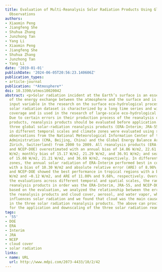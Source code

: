 ```yaml
---
title: Evaluation of Multi-Reanalysis Solar Radiation Products Using Global Surface
  Observations
authors:
- Xiaomin Peng
- Jiangfeng She
- Shuhua Zhang
- Junzhong Tan
- Yang Li
- Xiaomin Peng
- Jiangfeng She
- Shuhua Zhang
- Junzhong Tan
- Yang Li
date: '2019-01-01'
publishDate: '2024-06-05T20:56:23.140606Z'
publication_types:
- article-journal
publication: '*Atmosphere*'
doi: 10.3390/atmos10020042
abstract: <p>Solar radiation incident at the Earth’s surface is an essential driver
  of the energy exchange between the atmosphere and the surface and is also an important
  input variable in the research on the surface eco-hydrological process. The reanalysis
  solar radiation dataset is characterized by a long time series and wide spatial
  coverage and is used in the research of large-scale eco-hydrological processes.
  Due to certain errors in their production process of the reanalysis of solar radiation
  products, reanalysis products should be evaluated before application. In this study,
  three global solar-radiation reanalysis products (ERA-Interim; JRA-55; and NCEP-DOE)
  in different temporal scales and climate zones were evaluated using surface solar-radiation
  observations from the National Meteorological Information Center of the China Meteorological
  Administration (CMA, Beijing, China) and the Global Energy Balance Archive (GEBA,
  Zürich, Switzerland) from 2000 to 2009. All reanalysis products (ERA-Interim; JRA-55;
  and NCEP-DOE) overestimated with an annual bias of 14.86 W/m2, 22.61 W/m2, and 31.85
  W/m2; monthly bias of 15.17 W/m2, 21.29 W/m2, and 36.91 W/m2; and seasonal bias
  of 15.08 W/m2, 21.21 W/m2, and 36.69 W/m2, respectively. In different Köppen climate
  zones, the annual solar radiation of ERA-Interim performed best in cold regions
  with a bias of 10.30 W/m2 and absolute relative error (ARE) of 8.98%. However, JRA-55
  and NCEP-DOE showed the best performance in tropical regions with a bias of 20.08
  W/m2 and −0.12 W/m2, and ARE of 11.00% and 9.68%, respectively. Overall, through
  the evaluations across different temporal and spatial scales, the rank of the three
  reanalysis products in order was the ERA-Interim, JRA-55, and NCEP-DOE. In addition,
  based on the evaluation, we analyzed the relationship between the error (ARE) of
  the reanalysis products and cloud cover, aerosol, and water vapor, which significantly
  influences solar radiation and we found that cloud was the main cause for errors
  in the three solar radiation reanalysis products. The above can provide a reference
  for the application and downscaling of the three solar radiation reanalysis products.</p>
tags:
- '55'
- DOE
- ERA
- Interim
- JRA
- NCEP
- cloud cover
- solar radiation
links:
- name: URL
  url: http://www.mdpi.com/2073-4433/10/2/42
---
```

